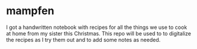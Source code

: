 # mampfen

I got a handwritten notebook with recipes for all the things we use to cook at home from my sister this Christmas.
This repo will be used to to digitalize the recipes as I try them out and to add some notes as needed.